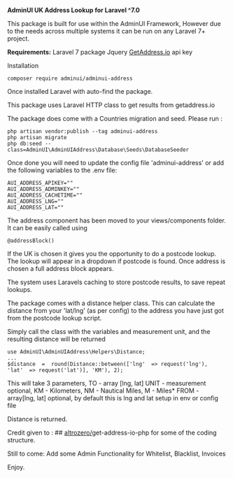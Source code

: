**AdminUI UK Address Lookup for Laravel ^7.0**


This package is built for use within the AdminUI Framework, However due to the needs across multiple systems
it can be run on any Laravel 7+ project.

**Requirements:**
Laravel 7 package
Jquery
[GetAddress.io](https://getaddress.io) api key

Installation

    composer require adminui/adminui-address

Once installed Laravel with auto-find the package.

This package uses Laravel HTTP class to get results from getaddress.io

The package does come with a Countries migration and seed.
Please run :

    php artisan vendor:publish --tag adminui-address
    php artisan migrate
    php db:seed --class=AdminUI\AdminUIAddress\Database\Seeds\DatabaseSeeder

Once done you will need to update the config file 'adminui-address' or add the following variables to the
.env file:

    AUI_ADDRESS_APIKEY=""
    AUI_ADDRESS_ADMINKEY=""
    AUI_ADDRESS_CACHETIME=""
    AUI_ADDRESS_LNG=""
    AUI_ADDRESS_LAT=""

The address component has been moved to your views/components folder.
It can be easily called using

    @addressBlock()

If the UK is chosen it gives you the opportunity to do a postcode lookup.
The lookup will appear in a dropdown if postcode is found.
Once address is chosen a full address block appears.

The system uses Laravels caching to store postcode results, to save repeat lookups.

The package comes with a distance helper class.
This can calculate the distance from your 'lat/lng' (as per config) to the address you have just got from
the postcode lookup script.

Simply call the class with the variables and measurement unit, and the resulting distance will be returned

    use AdminUI\AdminUIAddress\Helpers\Distance;
    ...
    $distance  =  round(Distance::between(['lng'  => request('lng'),  'lat'  => request('lat')], 'KM'), 2);

This will take 3 parameters,
TO - array [lng, lat]
UNIT - measurement optional, KM - Kilometers, NM - Nautical Miles, M - Miles*
FROM - array[lng, lat] optional, by default this is lng and lat setup in env or config file

Distance is returned.

Credit given to : ## [altrozero/](https://packagist.org/packages/altrozero/)get-address-io-php
for some of the coding structure.

Still to come:
Add some Admin Functionality for Whitelist, Blacklist, Invoices

Enjoy.
